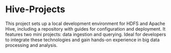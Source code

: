 # Hive-Projects
 This project sets up a local development environment for HDFS and Apache Hive, including a repository with guides for configuration and deployment. It features two mini projects: data ingestion and querying. Ideal for developers to integrate these technologies and gain hands-on experience in big data processing and analysis.
